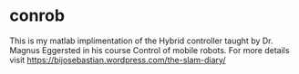 # conrob

This is my matlab implimentation of the Hybrid controller taught by Dr. Magnus Eggersted in his course Control of mobile robots. 
For more details visit https://bijosebastian.wordpress.com/the-slam-diary/
